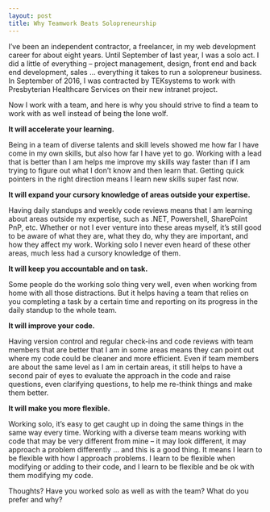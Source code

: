 ```yaml
---
layout: post
title: Why Teamwork Beats Solopreneurship
---
```


I’ve been an independent contractor, a freelancer, in my web development career for about eight years. Until September of last year, I was a solo act. I did a little of everything – project management, design, front end and back end development, sales … everything it takes to run a solopreneur business. In September of 2016, I was contracted by TEKsystems to work with Presbyterian Healthcare Services on their new intranet project.

Now I work with a team, and here is why you should strive to find a team to work with as well instead of being the lone wolf.

**It will accelerate your learning.**

Being in a team of diverse talents and skill levels showed me how far I have come in my own skills, but also how far I have yet to go. Working with a lead that is better than I am helps me improve my skills way faster than if I am trying to figure out what I don’t know and then learn that. Getting quick pointers in the right direction means I learn new skills super fast now.

**It will expand your cursory knowledge of areas outside your expertise.**

Having daily standups and weekly code reviews means that I am learning about areas outside my expertise, such as .NET, Powershell, SharePoint PnP, etc. Whether or not I ever venture into these areas myself, it’s still good to be aware of what they are, what they do, why they are important, and how they affect my work. Working solo I never even heard of these other areas, much less had a cursory knowledge of them.

**It will keep you accountable and on task.**

Some people do the working solo thing very well, even when working from home with all those distractions. But it helps having a team that relies on you completing a task by a certain time and reporting on its progress in the daily standup to the whole team.

**It will improve your code.**

Having version control and regular check-ins and code reviews with team members that are better that I am in some areas means they can point out where my code could be cleaner and more efficient. Even if team members are about the same level as I am in certain areas, it still helps to have a second pair of eyes to evaluate the approach in the code and raise questions, even clarifying questions, to help me re-think things and make them better.

**It will make you more flexible.**

Working solo, it’s easy to get caught up in doing the same things in the same way every time. Working with a diverse team means working with code that may be very different from mine – it may look different, it may approach a problem differently … and this is a good thing. It means I learn to be flexible with how I approach problems. I learn to be flexible when modifying or adding to their code, and I learn to be flexible and be ok with them modifying my code.

Thoughts? Have you worked solo as well as with the team? What do you prefer and why?
